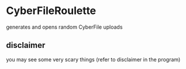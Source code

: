 ﻿# CyberFileRoulette
generates and opens random CyberFile uploads

## disclaimer
you may see some very scary things (refer to disclaimer in the program)